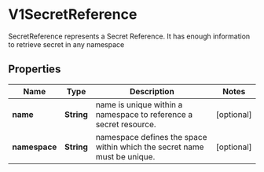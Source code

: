 

# V1SecretReference

SecretReference represents a Secret Reference. It has enough information to retrieve secret in any namespace

## Properties

| Name | Type | Description | Notes |
|------------ | ------------- | ------------- | -------------|
|**name** | **String** | name is unique within a namespace to reference a secret resource. |  [optional] |
|**namespace** | **String** | namespace defines the space within which the secret name must be unique. |  [optional] |



